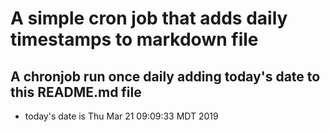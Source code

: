 A simple cron job that adds daily timestamps to markdown file
============================================================
## A chronjob run once daily adding today's date to this README.md file
* today's date is Thu Mar 21 09:09:33 MDT 2019
